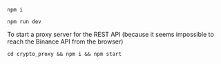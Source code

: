 ```
npm i

npm run dev

```
To start a proxy server for the REST API (because it seems impossible to reach the Binance API from the browser)

```
cd crypto_proxy && npm i && npm start

```

